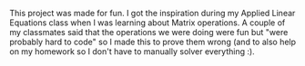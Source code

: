 This project was made for fun. I got the inspiration during my Applied Linear Equations class when I was learning about Matrix operations. A couple of my classmates said that the operations we were doing were fun but "were probably hard to code" so I made this to prove them wrong (and to also help on my homework so I don't have to manually solver everything :).

